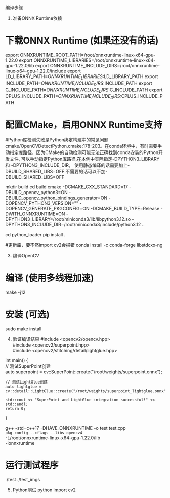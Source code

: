 编译步骤
1. 准备ONNX Runtime依赖
# 下载ONNX Runtime (如果还没有的话)  
export ONNXRUNTIME_ROOT_PATH=/root/onnxruntime-linux-x64-gpu-1.22.0
export ONNXRUNTIME_LIBRARIES=/root/onnxruntime-linux-x64-gpu-1.22.0/lib
export ONNXRUNTIME_INCLUDE_DIRS=/root/onnxruntime-linux-x64-gpu-1.22.0/include
export LD_LIBRARY_PATH=$ONNXRUNTIME_LIBRARIES:$LD_LIBRARY_PATH
export INCLUDE_PATH=$ONNXRUNTIME_INCLUDE_DIRS:$INCLUDE_PATH
export C_INCLUDE_PATH=$ONNXRUNTIME_INCLUDE_DIRS:$C_INCLUDE_PATH
export CPLUS_INCLUDE_PATH=$ONNXRUNTIME_INCLUDE_DIRS:$CPLUS_INCLUDE_PATH
  

# 配置CMake，启用ONNX Runtime支持  
#Python库检测失败是Python绑定构建中的常见问题 cmake/OpenCVDetectPython.cmake:178-203。在conda环境中，有时需要手动指定库路径，因为CMake的自动检测可能无法正确找到conda安装的Python开发文件, 可以手动指定Python库路径,在本例中实际指定-DPYTHON3_LIBRARY 和 -DPYTHON3_INCLUDE_DIR， 使用静态编译的话需要加上-DBUILD_SHARED_LIBS=OFF
不需要的话可以不加-DBUILD_SHARED_LIBS=OFF

mkdir build
cd build
cmake -DCMAKE_CXX_STANDARD=17 -DBUILD_opencv_python3=ON -DBUILD_opencv_python_bindings_generator=ON -DOPENCV_PYTHON3_VERSION="" -DOPENCV_GENERATE_PKGCONFIG=ON -DCMAKE_BUILD_TYPE=Release -DWITH_ONNXRUNTIME=ON -DPYTHON3_LIBRARY=/root/miniconda3/lib/libpython3.12.so -DPYTHON3_INCLUDE_DIR=/root/miniconda3/include/python3.12 ..

cd python_loader
pip install .

#更新库，要不然import cv2会报错
conda install -c conda-forge libstdcxx-ng

3. 编译OpenCV
# 编译 (使用多线程加速)  
make -j12
  
# 安装 (可选)  
sudo make install

4. 验证编译结果
#include <opencv2/opencv.hpp>  
#include <opencv2/superpoint.hpp>  
#include <opencv2/stitching/detail/lightglue.hpp>  
  
int main() {  
    // 测试SuperPoint创建  
    auto superpoint = cv::SuperPoint::create("/root/weights/superpoint.onnx");  
      
    // 测试LightGlue创建    
    auto lightglue = cv::detail::LightGlue::create("/root/weights/superpoint_lightglue.onnx");  
      
    std::cout << "SuperPoint and LightGlue integration successful!" << std::endl;  
    return 0;  
}

<!-- g++ -std=c++17 test.cpp -o test \
    `pkg-config --cflags --libs opencv4` \
    -L/root/onnxruntime-linux-x64-gpu-1.22.0/lib \
    -lonnxruntime -->


g++ -std=c++17 -DHAVE_ONNXRUNTIME -o test test.cpp \
    `pkg-config --cflags --libs opencv4` \
    -L/root/onnxruntime-linux-x64-gpu-1.22.0/lib \
    -lonnxruntime
# 运行测试程序
./test ./test_imgs

5. Python测试
python
import cv2

